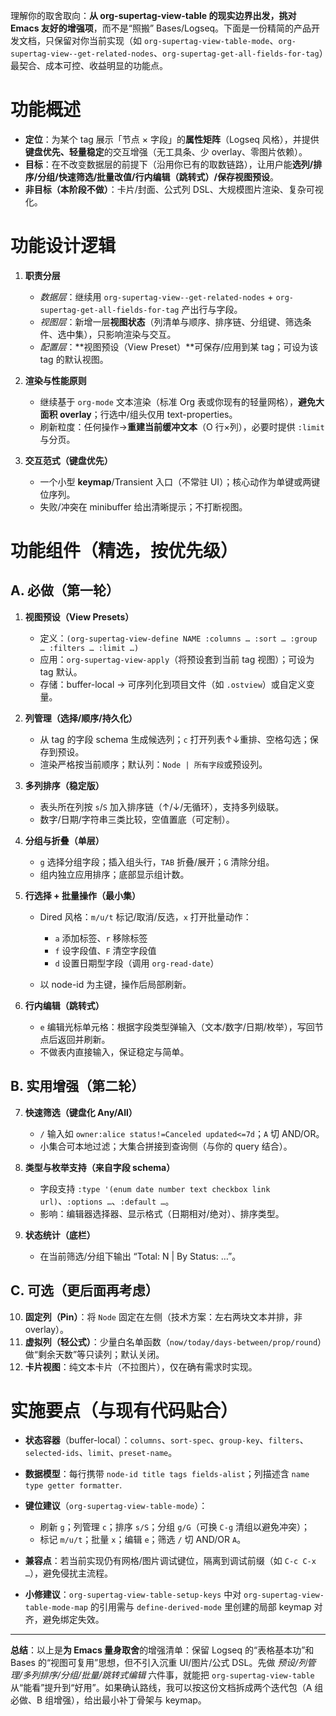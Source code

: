 理解你的取舍取向：**从 org-supertag-view-table 的现实边界出发，挑对 Emacs 友好的增强项**，而不是“照搬” Bases/Logseq。下面是一份精简的产品开发文档，只保留对你当前实现（如 `org-supertag-view-table-mode`、`org-supertag-view--get-related-nodes`、`org-supertag-get-all-fields-for-tag`）最契合、成本可控、收益明显的功能点。

# 功能概述

* **定位**：为某个 tag 展示「节点 × 字段」的**属性矩阵**（Logseq 风格），并提供**键盘优先、轻量稳定**的交互增强（无工具条、少 overlay、零图片依赖）。
* **目标**：在不改变数据层的前提下（沿用你已有的取数链路），让用户能**选列/排序/分组/快速筛选/批量改值/行内编辑（跳转式）/保存视图预设**。
* **非目标（本阶段不做）**：卡片/封面、公式列 DSL、大规模图片渲染、复杂可视化。

# 功能设计逻辑

1. **职责分层**

   * *数据层*：继续用 `org-supertag-view--get-related-nodes` + `org-supertag-get-all-fields-for-tag` 产出行与字段。
   * *视图层*：新增一层**视图状态**（列清单与顺序、排序链、分组键、筛选条件、选中集），只影响渲染与交互。
   * *配置层*：\*\*视图预设（View Preset）\*\*可保存/应用到某 tag；可设为该 tag 的默认视图。

2. **渲染与性能原则**

   * 继续基于 `org-mode` 文本渲染（标准 Org 表或你现有的轻量网格），**避免大面积 overlay**；行选中/组头仅用 text-properties。
   * 刷新粒度：任何操作→**重建当前缓冲文本**（O 行×列），必要时提供 `:limit` 与分页。

3. **交互范式（键盘优先）**

   * 一个小型 **keymap**/Transient 入口（不常驻 UI）；核心动作为单键或两键位序列。
   * 失败/冲突在 minibuffer 给出清晰提示；不打断视图。

# 功能组件（精选，按优先级）

## A. 必做（第一轮）

1. **视图预设（View Presets）**

   * 定义：`(org-supertag-view-define NAME :columns … :sort … :group … :filters … :limit …)`
   * 应用：`org-supertag-view-apply`（将预设套到当前 tag 视图）；可设为 tag 默认。
   * 存储：buffer-local → 可序列化到项目文件（如 `.ostview`）或自定义变量。

2. **列管理（选择/顺序/持久化）**

   * 从 tag 的字段 schema 生成候选列；`c` 打开列表↑↓重排、空格勾选；保存到预设。
   * 渲染严格按当前顺序；默认列：`Node | 所有字段`或预设列。

3. **多列排序（稳定版）**

   * 表头所在列按 `s`/`S` 加入排序链（↑/↓/无循环），支持多列级联。
   * 数字/日期/字符串三类比较，空值置底（可定制）。

4. **分组与折叠（单层）**

   * `g` 选择分组字段；插入组头行，`TAB` 折叠/展开；`G` 清除分组。
   * 组内独立应用排序；底部显示组计数。

5. **行选择 + 批量操作（最小集）**

   * Dired 风格：`m/u/t` 标记/取消/反选，`x` 打开批量动作：

     * `a` 添加标签、`r` 移除标签
     * `f` 设字段值、`F` 清空字段值
     * `d` 设置日期型字段（调用 `org-read-date`）
   * 以 node-id 为主键，操作后局部刷新。

6. **行内编辑（跳转式）**

   * `e` 编辑光标单元格：根据字段类型弹输入（文本/数字/日期/枚举），写回节点后返回并刷新。
   * 不做表内直接输入，保证稳定与简单。

## B. 实用增强（第二轮）

7. **快速筛选（键盘化 Any/All）**

   * `/` 输入如 `owner:alice status!=Canceled updated<=7d`；`A` 切 AND/OR。
   * 小集合可本地过滤；大集合拼接到查询侧（与你的 query 结合）。

8. **类型与枚举支持（来自字段 schema）**

   * 字段支持 `:type '(enum date number text checkbox link url)`、`:options …`、`:default …`。
   * 影响：编辑器选择器、显示格式（日期相对/绝对）、排序类型。

9. **状态统计（底栏）**

   * 在当前筛选/分组下输出 “Total: N | By Status: …”。

## C. 可选（更后面再考虑）

10. **固定列（Pin）**：将 `Node` 固定在左侧（技术方案：左右两块文本并排，非 overlay）。
11. **虚拟列（轻公式）**：少量白名单函数（`now/today/days-between/prop/round`）做“剩余天数”等只读列；默认关闭。
12. **卡片视图**：纯文本卡片（不拉图片），仅在确有需求时实现。

# 实施要点（与现有代码贴合）

* **状态容器**（buffer-local）：`columns`、`sort-spec`、`group-key`、`filters`、`selected-ids`、`limit`、`preset-name`。
* **数据模型**：每行携带 `node-id title tags fields-alist`；列描述含 `name type getter formatter`.
* **键位建议**（`org-supertag-view-table-mode`）：

  * 刷新 `g`；列管理 `c`；排序 `s/S`；分组 `g/G`（可换 `C-g` 清组以避免冲突）；
  * 标记 `m/u/t`；批量 `x`；编辑 `e`；筛选 `/` 切 AND/OR `A`。
* **兼容点**：若当前实现仍有网格/图片调试键位，隔离到调试前缀（如 `C-c C-x …`），避免侵扰主流程。
* **小修建议**：`org-supertag-view-table-setup-keys` 中对 `org-supertag-view-table-mode-map` 的引用需与 `define-derived-mode` 里创建的局部 keymap 对齐，避免绑定失效。

---

**总结**：以上是**为 Emacs 量身取舍**的增强清单：保留 Logseq 的“表格基本功”和 Bases 的“视图可复用”思想，但不引入沉重 UI/图片/公式 DSL。先做 *预设/列管理/多列排序/分组/批量/跳转式编辑* 六件事，就能把 `org-supertag-view-table` 从“能看”提升到“好用”。如果确认路线，我可以按这份文档拆成两个迭代包（A 组必做、B 组增强），给出最小补丁骨架与 keymap。

